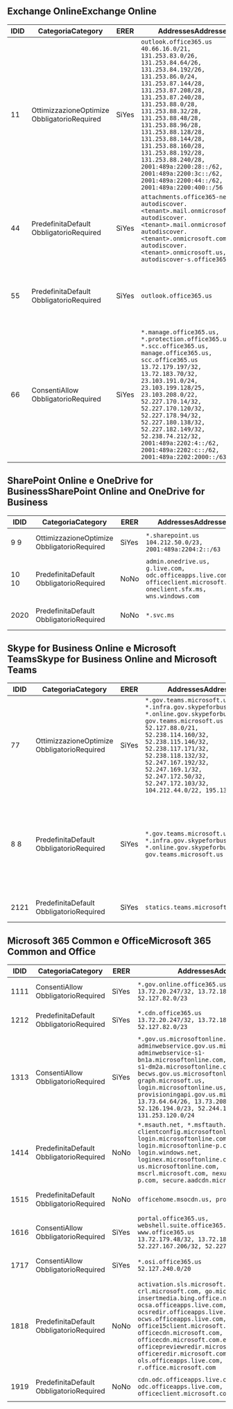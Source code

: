 <!--THIS FILE IS AUTOMATICALLY GENERATED. MANUAL CHANGES WILL BE OVERWRITTEN.-->
<!--Please contact the Office 365 Endpoints team with any questions.-->
<!--USGovGCCHigh endpoints version 2019062800-->
<!--File generated 2019-06-28 11:00:11.8056-->

## <a name="exchange-online"></a><span data-ttu-id="d8ad4-101">Exchange Online</span><span class="sxs-lookup"><span data-stu-id="d8ad4-101">Exchange Online</span></span>

<span data-ttu-id="d8ad4-102">ID</span><span class="sxs-lookup"><span data-stu-id="d8ad4-102">ID</span></span> | <span data-ttu-id="d8ad4-103">Categoria</span><span class="sxs-lookup"><span data-stu-id="d8ad4-103">Category</span></span> | <span data-ttu-id="d8ad4-104">ER</span><span class="sxs-lookup"><span data-stu-id="d8ad4-104">ER</span></span> | <span data-ttu-id="d8ad4-105">Addresses</span><span class="sxs-lookup"><span data-stu-id="d8ad4-105">Addresses</span></span> | <span data-ttu-id="d8ad4-106">Porte</span><span class="sxs-lookup"><span data-stu-id="d8ad4-106">Ports</span></span>
-- | -------------------- | --- | ------------------------------------------------------------------------------------------------------------------------------------------------------------------------------------------------------------------------------------------------------------------------------------------------------------------------------------------------------------------------------------------------------------------------------------------------ | -------------------------------
<span data-ttu-id="d8ad4-107">1</span><span class="sxs-lookup"><span data-stu-id="d8ad4-107">1</span></span> | <span data-ttu-id="d8ad4-108">Ottimizzazione</span><span class="sxs-lookup"><span data-stu-id="d8ad4-108">Optimize</span></span><BR><span data-ttu-id="d8ad4-109">Obbligatorio</span><span class="sxs-lookup"><span data-stu-id="d8ad4-109">Required</span></span> | <span data-ttu-id="d8ad4-110">Sì</span><span class="sxs-lookup"><span data-stu-id="d8ad4-110">Yes</span></span> | `outlook.office365.us`<BR>`40.66.16.0/21, 131.253.83.0/26, 131.253.84.64/26, 131.253.84.192/26, 131.253.86.0/24, 131.253.87.144/28, 131.253.87.208/28, 131.253.87.240/28, 131.253.88.0/28, 131.253.88.32/28, 131.253.88.48/28, 131.253.88.96/28, 131.253.88.128/28, 131.253.88.144/28, 131.253.88.160/28, 131.253.88.192/28, 131.253.88.240/28, 2001:489a:2200:28::/62, 2001:489a:2200:3c::/62, 2001:489a:2200:44::/62, 2001:489a:2200:400::/56` | <span data-ttu-id="d8ad4-111">**TCP:** 443, 80</span><span class="sxs-lookup"><span data-stu-id="d8ad4-111">**TCP:** 443, 80</span></span>
<span data-ttu-id="d8ad4-112">4</span><span class="sxs-lookup"><span data-stu-id="d8ad4-112">4</span></span> | <span data-ttu-id="d8ad4-113">Predefinita</span><span class="sxs-lookup"><span data-stu-id="d8ad4-113">Default</span></span><BR><span data-ttu-id="d8ad4-114">Obbligatorio</span><span class="sxs-lookup"><span data-stu-id="d8ad4-114">Required</span></span> | <span data-ttu-id="d8ad4-115">Sì</span><span class="sxs-lookup"><span data-stu-id="d8ad4-115">Yes</span></span> | `attachments.office365-net.us, autodiscover.<tenant>.mail.onmicrosoft.com, autodiscover.<tenant>.mail.onmicrosoft.us, autodiscover.<tenant>.onmicrosoft.com, autodiscover.<tenant>.onmicrosoft.us, autodiscover-s.office365.us` | <span data-ttu-id="d8ad4-116">**TCP:** 443, 80</span><span class="sxs-lookup"><span data-stu-id="d8ad4-116">**TCP:** 443, 80</span></span>
<span data-ttu-id="d8ad4-117">5</span><span class="sxs-lookup"><span data-stu-id="d8ad4-117">5</span></span> | <span data-ttu-id="d8ad4-118">Predefinita</span><span class="sxs-lookup"><span data-stu-id="d8ad4-118">Default</span></span><BR><span data-ttu-id="d8ad4-119">Obbligatorio</span><span class="sxs-lookup"><span data-stu-id="d8ad4-119">Required</span></span> | <span data-ttu-id="d8ad4-120">Sì</span><span class="sxs-lookup"><span data-stu-id="d8ad4-120">Yes</span></span> | `outlook.office365.us` | <span data-ttu-id="d8ad4-121">**TCP:** 143, 25, 587, 993, 995</span><span class="sxs-lookup"><span data-stu-id="d8ad4-121">**TCP:** 143, 25, 587, 993, 995</span></span>
<span data-ttu-id="d8ad4-122">6</span><span class="sxs-lookup"><span data-stu-id="d8ad4-122">6</span></span> | <span data-ttu-id="d8ad4-123">Consenti</span><span class="sxs-lookup"><span data-stu-id="d8ad4-123">Allow</span></span><BR><span data-ttu-id="d8ad4-124">Obbligatorio</span><span class="sxs-lookup"><span data-stu-id="d8ad4-124">Required</span></span> | <span data-ttu-id="d8ad4-125">Sì</span><span class="sxs-lookup"><span data-stu-id="d8ad4-125">Yes</span></span> | `*.manage.office365.us, *.protection.office365.us, *.scc.office365.us, manage.office365.us, scc.office365.us`<BR>`13.72.179.197/32, 13.72.183.70/32, 23.103.191.0/24, 23.103.199.128/25, 23.103.208.0/22, 52.227.170.14/32, 52.227.170.120/32, 52.227.178.94/32, 52.227.180.138/32, 52.227.182.149/32, 52.238.74.212/32, 2001:489a:2202:4::/62, 2001:489a:2202:c::/62, 2001:489a:2202:2000::/63` | <span data-ttu-id="d8ad4-126">**TCP:** 25, 443</span><span class="sxs-lookup"><span data-stu-id="d8ad4-126">**TCP:** 25, 443</span></span>

## <a name="sharepoint-online-and-onedrive-for-business"></a><span data-ttu-id="d8ad4-127">SharePoint Online e OneDrive for Business</span><span class="sxs-lookup"><span data-stu-id="d8ad4-127">SharePoint Online and OneDrive for Business</span></span>

<span data-ttu-id="d8ad4-128">ID</span><span class="sxs-lookup"><span data-stu-id="d8ad4-128">ID</span></span> | <span data-ttu-id="d8ad4-129">Categoria</span><span class="sxs-lookup"><span data-stu-id="d8ad4-129">Category</span></span> | <span data-ttu-id="d8ad4-130">ER</span><span class="sxs-lookup"><span data-stu-id="d8ad4-130">ER</span></span> | <span data-ttu-id="d8ad4-131">Addresses</span><span class="sxs-lookup"><span data-stu-id="d8ad4-131">Addresses</span></span> | <span data-ttu-id="d8ad4-132">Porte</span><span class="sxs-lookup"><span data-stu-id="d8ad4-132">Ports</span></span>
-- | -------------------- | --- | ----------------------------------------------------------------------------------------------------------------------- | ----------------
<span data-ttu-id="d8ad4-133">9 </span><span class="sxs-lookup"><span data-stu-id="d8ad4-133">9</span></span> | <span data-ttu-id="d8ad4-134">Ottimizzazione</span><span class="sxs-lookup"><span data-stu-id="d8ad4-134">Optimize</span></span><BR><span data-ttu-id="d8ad4-135">Obbligatorio</span><span class="sxs-lookup"><span data-stu-id="d8ad4-135">Required</span></span> | <span data-ttu-id="d8ad4-136">Sì</span><span class="sxs-lookup"><span data-stu-id="d8ad4-136">Yes</span></span> | `*.sharepoint.us`<BR>`104.212.50.0/23, 2001:489a:2204:2::/63` | <span data-ttu-id="d8ad4-137">**TCP:** 443, 80</span><span class="sxs-lookup"><span data-stu-id="d8ad4-137">**TCP:** 443, 80</span></span>
<span data-ttu-id="d8ad4-138">10 </span><span class="sxs-lookup"><span data-stu-id="d8ad4-138">10</span></span> | <span data-ttu-id="d8ad4-139">Predefinita</span><span class="sxs-lookup"><span data-stu-id="d8ad4-139">Default</span></span><BR><span data-ttu-id="d8ad4-140">Obbligatorio</span><span class="sxs-lookup"><span data-stu-id="d8ad4-140">Required</span></span> | <span data-ttu-id="d8ad4-141">No</span><span class="sxs-lookup"><span data-stu-id="d8ad4-141">No</span></span> | `admin.onedrive.us, g.live.com, odc.officeapps.live.com, officeclient.microsoft.com, oneclient.sfx.ms, wns.windows.com` | <span data-ttu-id="d8ad4-142">**TCP:** 443, 80</span><span class="sxs-lookup"><span data-stu-id="d8ad4-142">**TCP:** 443, 80</span></span>
<span data-ttu-id="d8ad4-143">20</span><span class="sxs-lookup"><span data-stu-id="d8ad4-143">20</span></span> | <span data-ttu-id="d8ad4-144">Predefinita</span><span class="sxs-lookup"><span data-stu-id="d8ad4-144">Default</span></span><BR><span data-ttu-id="d8ad4-145">Obbligatorio</span><span class="sxs-lookup"><span data-stu-id="d8ad4-145">Required</span></span> | <span data-ttu-id="d8ad4-146">No</span><span class="sxs-lookup"><span data-stu-id="d8ad4-146">No</span></span> | `*.svc.ms` | <span data-ttu-id="d8ad4-147">**TCP:** 443, 80</span><span class="sxs-lookup"><span data-stu-id="d8ad4-147">**TCP:** 443, 80</span></span>

## <a name="skype-for-business-online-and-microsoft-teams"></a><span data-ttu-id="d8ad4-148">Skype for Business Online e Microsoft Teams</span><span class="sxs-lookup"><span data-stu-id="d8ad4-148">Skype for Business Online and Microsoft Teams</span></span>

<span data-ttu-id="d8ad4-149">ID</span><span class="sxs-lookup"><span data-stu-id="d8ad4-149">ID</span></span> | <span data-ttu-id="d8ad4-150">Categoria</span><span class="sxs-lookup"><span data-stu-id="d8ad4-150">Category</span></span> | <span data-ttu-id="d8ad4-151">ER</span><span class="sxs-lookup"><span data-stu-id="d8ad4-151">ER</span></span> | <span data-ttu-id="d8ad4-152">Addresses</span><span class="sxs-lookup"><span data-stu-id="d8ad4-152">Addresses</span></span> | <span data-ttu-id="d8ad4-153">Porte</span><span class="sxs-lookup"><span data-stu-id="d8ad4-153">Ports</span></span>
-- | -------------------- | --- | --------------------------------------------------------------------------------------------------------------------------------------------------------------------------------------------------------------------------------------------------------------------------------------------------------------------------------- | --------------------------------------------------
<span data-ttu-id="d8ad4-154">7</span><span class="sxs-lookup"><span data-stu-id="d8ad4-154">7</span></span> | <span data-ttu-id="d8ad4-155">Ottimizzazione</span><span class="sxs-lookup"><span data-stu-id="d8ad4-155">Optimize</span></span><BR><span data-ttu-id="d8ad4-156">Obbligatorio</span><span class="sxs-lookup"><span data-stu-id="d8ad4-156">Required</span></span> | <span data-ttu-id="d8ad4-157">Sì</span><span class="sxs-lookup"><span data-stu-id="d8ad4-157">Yes</span></span> | `*.gov.teams.microsoft.us, *.infra.gov.skypeforbusiness.us, *.online.gov.skypeforbusiness.us, gov.teams.microsoft.us`<BR>`52.127.88.0/21, 52.238.114.160/32, 52.238.115.146/32, 52.238.117.171/32, 52.238.118.132/32, 52.247.167.192/32, 52.247.169.1/32, 52.247.172.50/32, 52.247.172.103/32, 104.212.44.0/22, 195.134.228.0/22` | <span data-ttu-id="d8ad4-158">**TCP:** 443, 80</span><span class="sxs-lookup"><span data-stu-id="d8ad4-158">**TCP:** 443, 80</span></span><BR><span data-ttu-id="d8ad4-159">**UDP:** 3478</span><span class="sxs-lookup"><span data-stu-id="d8ad4-159">**UDP:** 3478</span></span>
<span data-ttu-id="d8ad4-160">8 </span><span class="sxs-lookup"><span data-stu-id="d8ad4-160">8</span></span> | <span data-ttu-id="d8ad4-161">Predefinita</span><span class="sxs-lookup"><span data-stu-id="d8ad4-161">Default</span></span><BR><span data-ttu-id="d8ad4-162">Obbligatorio</span><span class="sxs-lookup"><span data-stu-id="d8ad4-162">Required</span></span> | <span data-ttu-id="d8ad4-163">Sì</span><span class="sxs-lookup"><span data-stu-id="d8ad4-163">Yes</span></span> | `*.gov.teams.microsoft.us, *.infra.gov.skypeforbusiness.us, *.online.gov.skypeforbusiness.us, gov.teams.microsoft.us` | <span data-ttu-id="d8ad4-164">**TCP:** 5061, 50000-59999</span><span class="sxs-lookup"><span data-stu-id="d8ad4-164">**TCP:** 5061, 50000-59999</span></span><BR><span data-ttu-id="d8ad4-165">**UDP:** 50000-59999</span><span class="sxs-lookup"><span data-stu-id="d8ad4-165">**UDP:** 50000-59999</span></span>
<span data-ttu-id="d8ad4-166">21</span><span class="sxs-lookup"><span data-stu-id="d8ad4-166">21</span></span> | <span data-ttu-id="d8ad4-167">Predefinita</span><span class="sxs-lookup"><span data-stu-id="d8ad4-167">Default</span></span><BR><span data-ttu-id="d8ad4-168">Obbligatorio</span><span class="sxs-lookup"><span data-stu-id="d8ad4-168">Required</span></span> | <span data-ttu-id="d8ad4-169">Sì</span><span class="sxs-lookup"><span data-stu-id="d8ad4-169">Yes</span></span> | `statics.teams.microsoft.com` | <span data-ttu-id="d8ad4-170">**TCP:** 443</span><span class="sxs-lookup"><span data-stu-id="d8ad4-170">**TCP:** 443</span></span>

## <a name="microsoft-365-common-and-office"></a><span data-ttu-id="d8ad4-171">Microsoft 365 Common e Office</span><span class="sxs-lookup"><span data-stu-id="d8ad4-171">Microsoft 365 Common and Office</span></span> 

<span data-ttu-id="d8ad4-172">ID</span><span class="sxs-lookup"><span data-stu-id="d8ad4-172">ID</span></span> | <span data-ttu-id="d8ad4-173">Categoria</span><span class="sxs-lookup"><span data-stu-id="d8ad4-173">Category</span></span> | <span data-ttu-id="d8ad4-174">ER</span><span class="sxs-lookup"><span data-stu-id="d8ad4-174">ER</span></span> | <span data-ttu-id="d8ad4-175">Addresses</span><span class="sxs-lookup"><span data-stu-id="d8ad4-175">Addresses</span></span> | <span data-ttu-id="d8ad4-176">Porte</span><span class="sxs-lookup"><span data-stu-id="d8ad4-176">Ports</span></span>
-- | ------------------- | --- | ---------------------------------------------------------------------------------------------------------------------------------------------------------------------------------------------------------------------------------------------------------------------------------------------------------------------------------------------------------------------------------------------- | ----------------
<span data-ttu-id="d8ad4-177">11</span><span class="sxs-lookup"><span data-stu-id="d8ad4-177">11</span></span> | <span data-ttu-id="d8ad4-178">Consenti</span><span class="sxs-lookup"><span data-stu-id="d8ad4-178">Allow</span></span><BR><span data-ttu-id="d8ad4-179">Obbligatorio</span><span class="sxs-lookup"><span data-stu-id="d8ad4-179">Required</span></span> | <span data-ttu-id="d8ad4-180">Sì</span><span class="sxs-lookup"><span data-stu-id="d8ad4-180">Yes</span></span> | `*.gov.online.office365.us`<BR>`13.72.20.247/32, 13.72.185.126/32, 52.127.82.0/23` | <span data-ttu-id="d8ad4-181">**TCP:** 443</span><span class="sxs-lookup"><span data-stu-id="d8ad4-181">**TCP:** 443</span></span>
<span data-ttu-id="d8ad4-182">12</span><span class="sxs-lookup"><span data-stu-id="d8ad4-182">12</span></span> | <span data-ttu-id="d8ad4-183">Predefinita</span><span class="sxs-lookup"><span data-stu-id="d8ad4-183">Default</span></span><BR><span data-ttu-id="d8ad4-184">Obbligatorio</span><span class="sxs-lookup"><span data-stu-id="d8ad4-184">Required</span></span> | <span data-ttu-id="d8ad4-185">Sì</span><span class="sxs-lookup"><span data-stu-id="d8ad4-185">Yes</span></span> | `*.cdn.office365.us`<BR>`13.72.20.247/32, 13.72.185.126/32, 52.127.82.0/23` | <span data-ttu-id="d8ad4-186">**TCP:** 443</span><span class="sxs-lookup"><span data-stu-id="d8ad4-186">**TCP:** 443</span></span>
<span data-ttu-id="d8ad4-187">13</span><span class="sxs-lookup"><span data-stu-id="d8ad4-187">13</span></span> | <span data-ttu-id="d8ad4-188">Consenti</span><span class="sxs-lookup"><span data-stu-id="d8ad4-188">Allow</span></span><BR><span data-ttu-id="d8ad4-189">Obbligatorio</span><span class="sxs-lookup"><span data-stu-id="d8ad4-189">Required</span></span> | <span data-ttu-id="d8ad4-190">Sì</span><span class="sxs-lookup"><span data-stu-id="d8ad4-190">Yes</span></span> | `*.gov.us.microsoftonline.com, adminwebservice.gov.us.microsoftonline.com, adminwebservice-s1-bn1a.microsoftonline.com, adminwebservice-s1-dm2a.microsoftonline.com, becws.gov.us.microsoftonline.com, graph.microsoft.us, login.microsoftonline.us, provisioningapi.gov.us.microsoftonline.com`<BR>`13.73.64.64/26, 13.73.208.128/25, 52.126.194.0/23, 52.244.120.128/25, 131.253.120.0/24` | <span data-ttu-id="d8ad4-191">**TCP:** 443</span><span class="sxs-lookup"><span data-stu-id="d8ad4-191">**TCP:** 443</span></span>
<span data-ttu-id="d8ad4-192">14</span><span class="sxs-lookup"><span data-stu-id="d8ad4-192">14</span></span> | <span data-ttu-id="d8ad4-193">Predefinita</span><span class="sxs-lookup"><span data-stu-id="d8ad4-193">Default</span></span><BR><span data-ttu-id="d8ad4-194">Obbligatorio</span><span class="sxs-lookup"><span data-stu-id="d8ad4-194">Required</span></span> | <span data-ttu-id="d8ad4-195">No</span><span class="sxs-lookup"><span data-stu-id="d8ad4-195">No</span></span> | `*.msauth.net, *.msftauth.net, clientconfig.microsoftonline-p.net, login.microsoftonline.com, login.microsoftonline-p.com, login.windows.net, loginex.microsoftonline.com, login-us.microsoftonline.com, mscrl.microsoft.com, nexus.microsoftonline-p.com, secure.aadcdn.microsoftonline-p.com` | <span data-ttu-id="d8ad4-196">**TCP:** 443</span><span class="sxs-lookup"><span data-stu-id="d8ad4-196">**TCP:** 443</span></span>
<span data-ttu-id="d8ad4-197">15</span><span class="sxs-lookup"><span data-stu-id="d8ad4-197">15</span></span> | <span data-ttu-id="d8ad4-198">Predefinita</span><span class="sxs-lookup"><span data-stu-id="d8ad4-198">Default</span></span><BR><span data-ttu-id="d8ad4-199">Obbligatorio</span><span class="sxs-lookup"><span data-stu-id="d8ad4-199">Required</span></span> | <span data-ttu-id="d8ad4-200">No</span><span class="sxs-lookup"><span data-stu-id="d8ad4-200">No</span></span> | `officehome.msocdn.us, prod.msocdn.us` | <span data-ttu-id="d8ad4-201">**TCP:** 443, 80</span><span class="sxs-lookup"><span data-stu-id="d8ad4-201">**TCP:** 443, 80</span></span>
<span data-ttu-id="d8ad4-202">16</span><span class="sxs-lookup"><span data-stu-id="d8ad4-202">16</span></span> | <span data-ttu-id="d8ad4-203">Consenti</span><span class="sxs-lookup"><span data-stu-id="d8ad4-203">Allow</span></span><BR><span data-ttu-id="d8ad4-204">Obbligatorio</span><span class="sxs-lookup"><span data-stu-id="d8ad4-204">Required</span></span> | <span data-ttu-id="d8ad4-205">Sì</span><span class="sxs-lookup"><span data-stu-id="d8ad4-205">Yes</span></span> | `portal.office365.us, webshell.suite.office365.us, www.office365.us`<BR>`13.72.179.48/32, 13.72.188.8/32, 52.227.167.206/32, 52.227.170.242/32` | <span data-ttu-id="d8ad4-206">**TCP:** 443, 80</span><span class="sxs-lookup"><span data-stu-id="d8ad4-206">**TCP:** 443, 80</span></span>
<span data-ttu-id="d8ad4-207">17</span><span class="sxs-lookup"><span data-stu-id="d8ad4-207">17</span></span> | <span data-ttu-id="d8ad4-208">Consenti</span><span class="sxs-lookup"><span data-stu-id="d8ad4-208">Allow</span></span><BR><span data-ttu-id="d8ad4-209">Obbligatorio</span><span class="sxs-lookup"><span data-stu-id="d8ad4-209">Required</span></span> | <span data-ttu-id="d8ad4-210">Sì</span><span class="sxs-lookup"><span data-stu-id="d8ad4-210">Yes</span></span> | `*.osi.office365.us`<BR>`52.127.240.0/20` | <span data-ttu-id="d8ad4-211">**TCP:** 443</span><span class="sxs-lookup"><span data-stu-id="d8ad4-211">**TCP:** 443</span></span>
<span data-ttu-id="d8ad4-212">18</span><span class="sxs-lookup"><span data-stu-id="d8ad4-212">18</span></span> | <span data-ttu-id="d8ad4-213">Predefinita</span><span class="sxs-lookup"><span data-stu-id="d8ad4-213">Default</span></span><BR><span data-ttu-id="d8ad4-214">Obbligatorio</span><span class="sxs-lookup"><span data-stu-id="d8ad4-214">Required</span></span> | <span data-ttu-id="d8ad4-215">No</span><span class="sxs-lookup"><span data-stu-id="d8ad4-215">No</span></span> | `activation.sls.microsoft.com, crl.microsoft.com, go.microsoft.com, insertmedia.bing.office.net, ocsa.officeapps.live.com, ocsredir.officeapps.live.com, ocws.officeapps.live.com, office15client.microsoft.com, officecdn.microsoft.com, officecdn.microsoft.com.edgesuite.net, officepreviewredir.microsoft.com, officeredir.microsoft.com, ols.officeapps.live.com, r.office.microsoft.com` | <span data-ttu-id="d8ad4-216">**TCP:** 443, 80</span><span class="sxs-lookup"><span data-stu-id="d8ad4-216">**TCP:** 443, 80</span></span>
<span data-ttu-id="d8ad4-217">19</span><span class="sxs-lookup"><span data-stu-id="d8ad4-217">19</span></span> | <span data-ttu-id="d8ad4-218">Predefinita</span><span class="sxs-lookup"><span data-stu-id="d8ad4-218">Default</span></span><BR><span data-ttu-id="d8ad4-219">Obbligatorio</span><span class="sxs-lookup"><span data-stu-id="d8ad4-219">Required</span></span> | <span data-ttu-id="d8ad4-220">No</span><span class="sxs-lookup"><span data-stu-id="d8ad4-220">No</span></span> | `cdn.odc.officeapps.live.com, odc.officeapps.live.com, officeclient.microsoft.com` | <span data-ttu-id="d8ad4-221">**TCP:** 443, 80</span><span class="sxs-lookup"><span data-stu-id="d8ad4-221">**TCP:** 443, 80</span></span>
